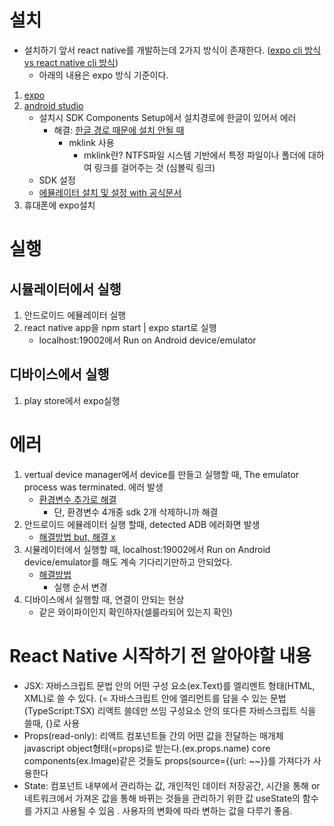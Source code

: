 # 설치
- 설치하기 앞서 react native를 개발하는데 2가지 방식이 존재한다. ([expo cli 방식vs react native cli 방식](https://velog.io/@wook4506/React-Native-Expo-CLI%EC%99%80-React-Native-CLI))
    - 아래의 내용은 expo 방식 기준이다.
1. [expo](https://reactnative.dev/docs/environment-setup)
2. [android studio](https://developer.android.com/studio)
    - 설치시 SDK Components Setup에서 설치경로에 한글이 있어서 에러
        - 해결: [한글 경로 때문에 설치 안될 때](https://sohees.com/7126/)
            - mklink 사용
                - mklink란? NTFS파일 시스템 기반에서 특정 파일이나 폴더에 대하여 링크를 걸어주는 것 (심볼릭 링크)
    - SDK 설정
    - [에뮬레이터 설치 및 설정 with 공식문서](https://developer.android.com/studio/run/managing-avds?hl=ko)
3. 휴대폰에 expo설치

# 실행
## 시뮬레이터에서 실행
1. 안드로이드 에뮬레이터 실행
2. react native app을 npm start | expo start로 실행
    - localhost:19002에서 Run on Android device/emulator

## 디바이스에서 실행
1. play store에서 expo실행


# 에러
1. vertual device manager에서 device를 만들고 실행할 때, The emulator process was terminated. 에러 발생
    - [환경변수 추가로 해결](https://sohees.com/192/)
        - 단, 환경변수 4개중 sdk 2개 삭제하니까 해결
2. 안드로이드 에뮬레이터 실행 할때, detected ADB 에러화면 발생
    - [해결방법 but, 해결 x](https://tigercoin.tistory.com/121)
3. 시뮬레이터에서 실행할 때, localhost:19002에서 Run on Android device/emulator를 해도 계속 기다리기만하고 안되었다.
    - [해결방법](https://stackoverflow.com/questions/63100356/android-simulator-is-not-loading-on-react-native-application-expo)
        - 실행 순서 변경
4. 디바이스에서 실행할 때, 연결이 안되는 현상
    - 같은 와이파이인지 확인하자(셀룰라되어 있는지 확인)


# React Native 시작하기 전 알아야할 내용
- JSX:
자바스크립트 문법 안의 어떤 구성 요소(ex.Text)를 엘리멘트 형태(HTML, XML)로 쓸 수 있다.
(= 자바스크립트 안에 엘리먼트를 답을 수 있는 문법(TypeScript:TSX)
리액트 쓸데만 쓰임
구성요소 안의 또다른 자바스크립트 식을 쓸때, {}로 사용
- Props(read-only):
리액트 컴포넌트들 간의 어떤 값을 전달하는 매개체
javascript object형태(=props)로 받는다.(ex.props.name)
core components(ex.Image)같은 것들도 props(source={{url: ~~}}를 가져다가 사용한다
- State:
컴포넌트 내부에서 관리하는 값, 개인적인 데이터 저장공간, 시간을 통해 or 네트워크에서 가져온 값을 통해 바뀌는 것들을 관리하기 위한 값
useState의 함수를 가지고 사용될 수 있음  .
사용자의 변화에 따라 변하는 값을 다루기 좋음.